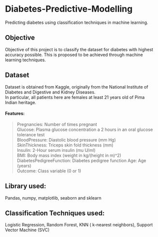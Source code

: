 # Diabetes-Predictive-Modelling
Predicting diabetes using classification techniques in machine learning.

## Objective
Objective of this project is to classify the dataset for diabetes with highest accuracy possible.
This is proposed to be achieved through machine learning techniques.

## Dataset
Dataset is obtained from Kaggle, originally from the National Institute of Diabetes and Digestive and Kidney Diseases.  
In particular, all patients here are females at least 21 years old of Pima Indian heritage.  
#### Features:
>Pregnancies: Number of times pregnant  
>Glucose: Plasma glucose concentration a 2 hours in an oral glucose tolerance test  
>BloodPressure: Diastolic blood pressure (mm Hg)  
>SkinThickness: Triceps skin fold thickness (mm)  
>Insulin: 2-Hour serum insulin (mu U/ml)  
>BMI: Body mass index (weight in kg/(height in m)^2)  
>DiabetesPedigreeFunction: Diabetes pedigree function 
>Age: Age (years)  
>Outcome: Class variable (0 or 1)  

## Library used:  
Pandas, numpy, matplotlib, seaborn and sklearn

## Classification Techniques used:
Logistic Regression, Random Forest, KNN ( k-nearest neighbors), Support Vector Machine (SVC)


